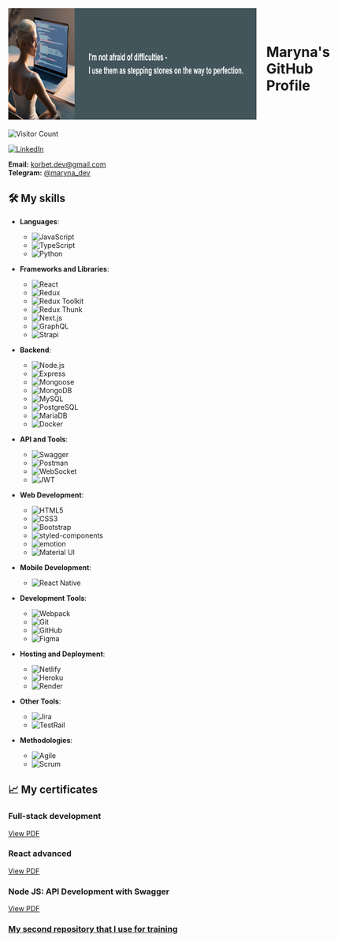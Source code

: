 <div style="display: flex; align-items: center; margin-bottom: 20px;">
 <img src="./images/profile-image.jpg" alt="Profile image" width="846" height="226" style="margin-right: 20px;"/>
 <h1>Maryna's GitHub Profile</h1> 
 </div>

![Visitor Count](https://komarev.com/ghpvc/?username=maryna-korbet&color=blue)

[![LinkedIn](https://img.shields.io/badge/LinkedIn-Connect-blue)](https://www.linkedin.com/in/maryna-korbet)

**Email:** korbet.dev@gmail.com  
**Telegram:** [@maryna_dev](https://t.me/maryna_dev)

## 🛠️ My skills

- **Languages**:

  - ![JavaScript](https://img.shields.io/badge/JavaScript-%23323330.svg?style=flat&logo=javascript&logoColor=%23F7DF1E)
  - ![TypeScript](https://img.shields.io/badge/TypeScript-%232B7489.svg?style=flat&logo=typescript&logoColor=white)
  - ![Python](https://img.shields.io/badge/Python-%233776AB.svg?style=flat&logo=python&logoColor=white)

- **Frameworks and Libraries**:

  - ![React](https://img.shields.io/badge/React-%2361DAFB.svg?style=flat&logo=react&logoColor=white)
  - ![Redux](https://img.shields.io/badge/Redux-%23593d88.svg?style=flat&logo=redux&logoColor=white)
  - ![Redux Toolkit](https://img.shields.io/badge/Redux_Toolkit-%23593d88.svg?style=flat&logo=redux&logoColor=white)
  - ![Redux Thunk](https://img.shields.io/badge/Redux_Thunk-%23593d88.svg?style=flat&logo=redux&logoColor=white)
  - ![Next.js](https://img.shields.io/badge/Next.js-%23000000.svg?style=flat&logo=next.js&logoColor=white)
  - ![GraphQL](https://img.shields.io/badge/GraphQL-%e10098.svg?style=flat&logo=graphql&logoColor=white)
  - ![Strapi](https://img.shields.io/badge/Strapi-%23eb4d4b.svg?style=flat&logo=strapi&logoColor=white)

- **Backend**:

  - ![Node.js](https://img.shields.io/badge/Node.js-%2343853D.svg?style=flat&logo=node.js&logoColor=white)
  - ![Express](https://img.shields.io/badge/Express-%23404d59.svg?style=flat&logo=express&logoColor=white)
  - ![Mongoose](https://img.shields.io/badge/Mongoose-%2366ff66.svg?style=flat&logo=mongoose&logoColor=black)
  - ![MongoDB](https://img.shields.io/badge/MongoDB-%2347A248.svg?style=flat&logo=mongodb&logoColor=white)
  - ![MySQL](https://img.shields.io/badge/MySQL-%234479A1.svg?style=flat&logo=mysql&logoColor=white)
  - ![PostgreSQL](https://img.shields.io/badge/PostgreSQL-%23373737.svg?style=flat&logo=postgresql&logoColor=white)
  - ![MariaDB](https://img.shields.io/badge/MariaDB-%23172A4F.svg?style=flat&logo=mariadb&logoColor=white)
  - ![Docker](https://img.shields.io/badge/Docker-%230db7ed.svg?style=flat&logo=docker&logoColor=white)

- **API and Tools**:

  - ![Swagger](https://img.shields.io/badge/Swagger-%23504F5C.svg?style=flat&logo=swagger&logoColor=white)
  - ![Postman](https://img.shields.io/badge/Postman-%23F76C6C.svg?style=flat&logo=postman&logoColor=white)
  - ![WebSocket](https://img.shields.io/badge/WebSocket-%23000000.svg?style=flat&logo=websocket&logoColor=white)
  - ![JWT](https://img.shields.io/badge/JWT-%23292E2E.svg?style=flat&logo=json-web-tokens&logoColor=white)

- **Web Development**:

  - ![HTML5](https://img.shields.io/badge/HTML5-%23E34F26.svg?style=flat&logo=html5&logoColor=white)
  - ![CSS3](https://img.shields.io/badge/CSS3-%231572B6.svg?style=flat&logo=css3&logoColor=white)
  - ![Bootstrap](https://img.shields.io/badge/Bootstrap-%23563D7C.svg?style=flat&logo=bootstrap&logoColor=white)
  - ![styled-components](https://img.shields.io/badge/styled_components-%23DB7093.svg?style=flat&logo=styled-components&logoColor=white)
  - ![emotion](https://img.shields.io/badge/emotion-%23DB7093.svg?style=flat&logo=emotion&logoColor=white)
  - ![Material UI](https://img.shields.io/badge/Material_UI-%230081CB.svg?style=flat&logo=material-ui&logoColor=white)

- **Mobile Development**:  
  - ![React Native](https://img.shields.io/badge/React_Native-%2361DAFB.svg?style=flat&logo=react&logoColor=black)  

- **Development Tools**:

  - ![Webpack](https://img.shields.io/badge/Webpack-%235663FF.svg?style=flat&logo=webpack&logoColor=white)
  - ![Git](https://img.shields.io/badge/Git-%23F05032.svg?style=flat&logo=git&logoColor=white)
  - ![GitHub](https://img.shields.io/badge/GitHub-%23121011.svg?style=flat&logo=github&logoColor=white)
  - ![Figma](https://img.shields.io/badge/Figma-%23233535.svg?style=flat&logo=figma&logoColor=white)

- **Hosting and Deployment**:

  - ![Netlify](https://img.shields.io/badge/Netlify-%23000000.svg?style=flat&logo=netlify&logoColor=white)
  - ![Heroku](https://img.shields.io/badge/Heroku-%23430098.svg?style=flat&logo=heroku&logoColor=white)
  - ![Render](https://img.shields.io/badge/Render-%23000000.svg?style=flat&logo=render&logoColor=white)

- **Other Tools**:

  - ![Jira](https://img.shields.io/badge/Jira-%2300058F.svg?style=flat&logo=jira&logoColor=white)
  - ![TestRail](https://img.shields.io/badge/TestRail-%23344F5A.svg?style=flat&logo=testrail&logoColor=white)

- **Methodologies**:
  - ![Agile](https://img.shields.io/badge/Agile-%231B5E20.svg?style=flat&logo=agile&logoColor=white)
  - ![Scrum](https://img.shields.io/badge/Scrum-%23000000.svg?style=flat&logo=scrum&logoColor=white)

## 📈 My certificates

### Full-stack development

[View PDF](https://drive.google.com/file/d/1PpcL3swBuMmHbz5jVImH56rRCSVCwECe/view?usp=sharing)

### React advanced

[View PDF](https://drive.google.com/file/d/1bf8Sks0uCWVe_3lKc5IqAM8YSa_Tt0d5/view?usp=sharing)

### Node JS: API Development with Swagger

[View PDF](https://drive.google.com/file/d/1SiExlG4Iioo24NrqB94numGbGkM2nVKT/view?usp=sharing)

### [My second repository that I use for training](https://github.com/KorbetMaryna)
